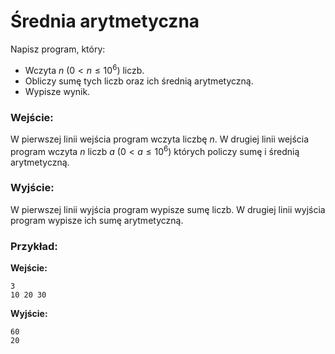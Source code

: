 # Średnia arytmetyczna

Napisz program, który:

- Wczyta $n$ ($0 < n \le 10^6$) liczb.
- Obliczy sumę tych liczb oraz ich średnią arytmetyczną.
- Wypisze wynik.

### Wejście:

W pierwszej linii wejścia program wczyta liczbę $n$.
W drugiej linii wejścia program wczyta $n$ liczb $a$ ($0 < a \le 10^6$) których policzy sumę i średnią arytmetyczną.

### Wyjście:

W pierwszej linii wyjścia program wypisze sumę liczb.
W drugiej linii wyjścia program wypisze ich sumę arytmetyczną.

### Przykład:

**Wejście:**

```
3
10 20 30
```

**Wyjście:**

```
60
20
```